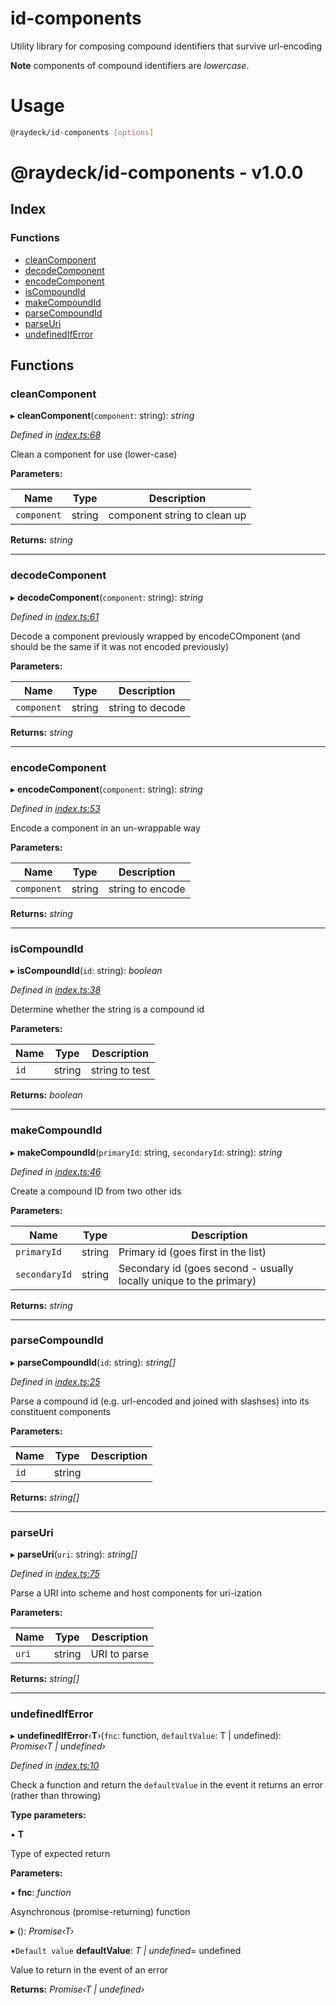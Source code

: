 
<a name="readmemd"></a>

# id-components

Utility library for composing compound identifiers that survive url-encoding

**Note** components of compound identifiers are _lowercase_.


<a name="__climd"></a>

# Usage
```bash
@raydeck/id-components [options]
```

<a name="_librarymd"></a>


# @raydeck/id-components - v1.0.0

## Index

### Functions

* [cleanComponent](#cleancomponent)
* [decodeComponent](#decodecomponent)
* [encodeComponent](#encodecomponent)
* [isCompoundId](#iscompoundid)
* [makeCompoundId](#makecompoundid)
* [parseCompoundId](#parsecompoundid)
* [parseUri](#parseuri)
* [undefinedIfError](#undefinediferror)

## Functions

###  cleanComponent

▸ **cleanComponent**(`component`: string): *string*

*Defined in [index.ts:68](https://github.com/rhdeck/id-components/blob/f6c9f4c/src/index.ts#L68)*

Clean a component for use (lower-case)

**Parameters:**

Name | Type | Description |
------ | ------ | ------ |
`component` | string | component string to clean up  |

**Returns:** *string*

___

###  decodeComponent

▸ **decodeComponent**(`component`: string): *string*

*Defined in [index.ts:61](https://github.com/rhdeck/id-components/blob/f6c9f4c/src/index.ts#L61)*

Decode a component previously wrapped by encodeCOmponent
(and should be the same if it was not encoded previously)

**Parameters:**

Name | Type | Description |
------ | ------ | ------ |
`component` | string | string to decode  |

**Returns:** *string*

___

###  encodeComponent

▸ **encodeComponent**(`component`: string): *string*

*Defined in [index.ts:53](https://github.com/rhdeck/id-components/blob/f6c9f4c/src/index.ts#L53)*

Encode a component in an un-wrappable way

**Parameters:**

Name | Type | Description |
------ | ------ | ------ |
`component` | string | string to encode  |

**Returns:** *string*

___

###  isCompoundId

▸ **isCompoundId**(`id`: string): *boolean*

*Defined in [index.ts:38](https://github.com/rhdeck/id-components/blob/f6c9f4c/src/index.ts#L38)*

Determine whether the string is a compound id

**Parameters:**

Name | Type | Description |
------ | ------ | ------ |
`id` | string | string to test  |

**Returns:** *boolean*

___

###  makeCompoundId

▸ **makeCompoundId**(`primaryId`: string, `secondaryId`: string): *string*

*Defined in [index.ts:46](https://github.com/rhdeck/id-components/blob/f6c9f4c/src/index.ts#L46)*

Create a compound ID from two other ids

**Parameters:**

Name | Type | Description |
------ | ------ | ------ |
`primaryId` | string | Primary id (goes first in the list) |
`secondaryId` | string | Secondary id (goes second - usually locally unique to the primary)  |

**Returns:** *string*

___

###  parseCompoundId

▸ **parseCompoundId**(`id`: string): *string[]*

*Defined in [index.ts:25](https://github.com/rhdeck/id-components/blob/f6c9f4c/src/index.ts#L25)*

Parse a compound id (e.g. url-encoded and joined with slashses) into its constituent components

**Parameters:**

Name | Type | Description |
------ | ------ | ------ |
`id` | string |   |

**Returns:** *string[]*

___

###  parseUri

▸ **parseUri**(`uri`: string): *string[]*

*Defined in [index.ts:75](https://github.com/rhdeck/id-components/blob/f6c9f4c/src/index.ts#L75)*

Parse a URI into scheme and host components for uri-ization

**Parameters:**

Name | Type | Description |
------ | ------ | ------ |
`uri` | string | URI to parse  |

**Returns:** *string[]*

___

###  undefinedIfError

▸ **undefinedIfError**‹**T**›(`fnc`: function, `defaultValue`: T | undefined): *Promise‹T | undefined›*

*Defined in [index.ts:10](https://github.com/rhdeck/id-components/blob/f6c9f4c/src/index.ts#L10)*

Check a function and return the `defaultValue` in the event it returns an error (rather than throwing)

**Type parameters:**

▪ **T**

Type of expected return

**Parameters:**

▪ **fnc**: *function*

Asynchronous (promise-returning) function

▸ (): *Promise‹T›*

▪`Default value`  **defaultValue**: *T | undefined*= undefined

Value to return in the event of an error

**Returns:** *Promise‹T | undefined›*
